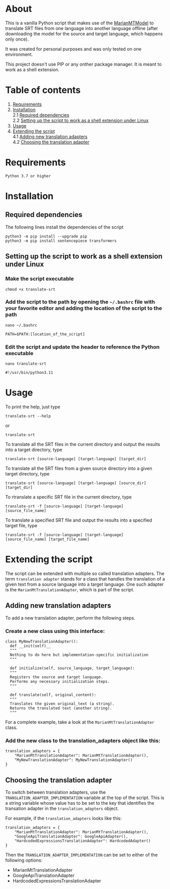 # About
This is a vanilla Python script that makes use of the [MarianMTModel](https://huggingface.co/docs/transformers/en/model_doc/marian)
to translate SRT files from one language into another language offline (after downloading the model for the source and target language, which happens only once).

It was created for personal purposes and was only tested on one environment.

This project doesn't use PIP or any onther package manager. It is meant to work as a shell extension. 

# Table of contents
1. [Requirements](#requirements)
2. [Installation](#installation)<br />
   2.1 [Required dependencies](#dependencies)<br />
   2.2 [Setting up the script to work as a shell extension under Linux](#setup)<br />
3. [Usage](#usage)
4. [Extending the script](#extending)<br />
   4.1 [Adding new translation adapters](#adding)<br />
   4.2 [Choosing the translation adapter](#choosing)<br />

# Requirements<a name="requirements"></a>
```
Python 3.7 or higher
```


# Installation<a name="installation"></a>

## Required dependencies<a name="dependencies"></a>
The following lines install the dependencies of the script
```
python3 -m pip install --upgrade pip
python3 -m pip install sentencepiece transformers
```

## Setting up the script to work as a shell extension under Linux<a name="setup"></a>
### Make the script executable
```
chmod +x translate-srt
```

### Add the script to the path by opening the `~/.bashrc` file with your favorite editor and adding the location of the script to the path
```
nano ~/.bashrc
```
```
PATH=$PATH:[location_of_the_script]
```

### Edit the script and update the header to reference the Python executable
```
nano translate-srt
```
```
#!/usr/bin/python3.11
```


# Usage<a name="usage"></a>
To print the help, just type
```
translate-srt --help
```
or
```
translate-srt
```

To translate all the SRT files in the current directory and output the results into a target directory, type
```
translate-srt [source-language] [target-language] [target_dir]
```

To translate all the SRT files from a given source directory into a given target directory, type
```
translate-srt [source-language] [target-language] [source_dir] [target_dir]
```

To rtranslate a specific SRT file in the current directory, type
```
translate-srt -f [source-language] [target-language] [source_file_name]
```

To translate a specified SRT file and output the results into a specified target file, type
```
translate-srt -f [source-language] [target-language] [source_file_name] [target_file_name]
```


# Extending the script<a name="extending"></a>
The script can be extended with multiple so called translation adapters. The term `translation adapter`
stands for a class that handles the translation of a given text from a source language into a target
language. One such adapter is the `MarianMtTranslationAdapter`, which is part of the script.

## Adding new translation adapters<a name="adding"></a>
To add a new translation adapter, perform the following steps.

### Create a new class using this interface:
```
class MyNewTranslationAdapter():
  def __init(self)__
  """
  Nothing to do here but implementation-specific initialization
  """

  def initialize(self, source_language, target_language):
  """
  Registers the source and target language.
  Performs any necessary initialization steps.
  """

  def translate(self, original_content):
  """
  Translates the given original_text (a string).
  Returns the translated text (another string).
  """
```
For a complete example, take a look at the `MarianMtTranslationAdapter` class.


### Add the new class to the translation_adapters object like this:
```
translation_adapters = {
    "MarianMtTranslationAdapter": MarianMtTranslationAdapter(),
    "MyNewTranslationAdapter": MyNewTranslationAdapter()
}
```


## Choosing the translation adapter<a name="choosing"></a>
To switch between translation adapters, use the `TRANSLATION_ADAPTER_IMPLEMENTATION` variable at the top of the script.
This is a string variable whose value has to be set to the key that identifies the transation adapter in the
`translation_adapters` object.

For example, if the `translation_adapters` looks like this:
```
translation_adapters = {
    "MarianMtTranslationAdapter": MarianMtTranslationAdapter(),
    "GoogleApiTranslationAdapter": GoogleApiAdapter(),
    "HardcodedExpressionsTranslationAdapter": HardcodedAdapter()
}
```
Then the `TRANSLATION_ADAPTER_IMPLEMENTATION` can be set to either of the following options:
- MarianMtTranslationAdapter
- GoogleApiTranslationAdapter
- HardcodedExpressionsTranslationAdapter
